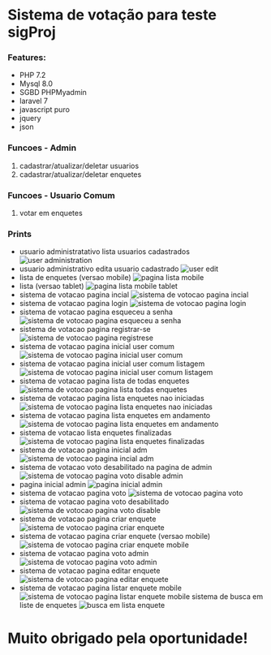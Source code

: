 # Sistema de votação para teste sigProj
### Features: 
- PHP 7.2
- Mysql 8.0
- SGBD PHPMyadmin
- laravel 7
- javascript puro
- jquery
- json

### Funcoes - Admin
1. cadastrar/atualizar/deletar usuarios
2. cadastrar/atualizar/deletar enquetes


### Funcoes - Usuario Comum
1. votar em enquetes

### Prints
- usuario administratativo lista usuarios cadastrados
![user administration](https://user-images.githubusercontent.com/41880119/93732021-f6fa5d00-fba5-11ea-8c18-0ab6c606d24a.png)
- usuario administrativo edita usuario cadastrado
![user edit](https://user-images.githubusercontent.com/41880119/93732024-f792f380-fba5-11ea-9a2b-d8a367845007.png)
- lista de enquetes (versao mobile)
![pagina lista mobile](https://user-images.githubusercontent.com/41880119/93732025-f82b8a00-fba5-11ea-8cba-0e97c0921590.png)
- lista (versao tablet)
![pagina lista mobile tablet](https://user-images.githubusercontent.com/41880119/93732026-f82b8a00-fba5-11ea-913c-c334fa20f656.png)
- sistema de votacao pagina incial
![sistema de votocao pagina incial](https://user-images.githubusercontent.com/41880119/93732027-f8c42080-fba5-11ea-8452-8fe058c26bfb.png)
- sistema de votacao pagina login
![sistema de votocao pagina login](https://user-images.githubusercontent.com/41880119/93732029-f8c42080-fba5-11ea-97e7-f00ef2a42274.png)
- sistema de votacao pagina esqueceu a senha
![sistema de votocao pagina esqueceu a senha](https://user-images.githubusercontent.com/41880119/93732030-f95cb700-fba5-11ea-872e-b8b52de53929.png)
- sistema de votacao pagina registrar-se
![sistema de votocao pagina registrese](https://user-images.githubusercontent.com/41880119/93732031-f95cb700-fba5-11ea-9c87-872c2aefcbfa.png)
- sistema de votacao pagina inicial user comum
![sistema de votocao pagina inicial user comum](https://user-images.githubusercontent.com/41880119/93732032-f9f54d80-fba5-11ea-9464-924f7df3304d.png)
- sistema de votacao pagina inicial user comum listagem
![sistema de votocao pagina inicial user comum listagem](https://user-images.githubusercontent.com/41880119/93732033-f9f54d80-fba5-11ea-911f-47b93ce213ce.png)
- sistema de votacao pagina lista de todas enquetes
![sistema de votocao pagina lista todas enquetes](https://user-images.githubusercontent.com/41880119/93732035-fa8de400-fba5-11ea-87e7-24df3e2cb602.png)
- sistema de votacao pagina lista enquetes nao iniciadas
![sistema de votocao pagina lista enquetes nao iniciadas](https://user-images.githubusercontent.com/41880119/93732037-fa8de400-fba5-11ea-9217-9dc85636c924.png)
- sistema de votacao pagina lista enquetes em andamento
![sistema de votocao pagina lista enquetes em andamento](https://user-images.githubusercontent.com/41880119/93732040-fb267a80-fba5-11ea-8359-86a977645957.png)
- sistema de votacao lista enquetes finalizadas
![sistema de votocao pagina lista enquetes finalizadas](https://user-images.githubusercontent.com/41880119/93732041-fb267a80-fba5-11ea-965e-8e8fa66959f0.png)
- sistema de votacao pagina inicial adm
![sistema de votocao pagina incial adm](https://user-images.githubusercontent.com/41880119/93732043-fbbf1100-fba5-11ea-8e90-25366713755f.png)
- sistema de votacao voto desabilitado na pagina de admin
![sistema de votocao pagina voto disable admin](https://user-images.githubusercontent.com/41880119/93732045-fbbf1100-fba5-11ea-9c5b-205c0363bd2e.png)
- pagina inicial admin
![pagina inicial admin](https://user-images.githubusercontent.com/41880119/93732046-fc57a780-fba5-11ea-870b-f952b936bdc8.png)
- sistema de votacao pagina voto 
![sistema de votocao pagina voto](https://user-images.githubusercontent.com/41880119/93732051-01b4f200-fba6-11ea-9947-ffedc1ab369f.png)
- sistema de votacao pagina voto desabilitado
![sistema de votocao pagina voto disable](https://user-images.githubusercontent.com/41880119/93732052-024d8880-fba6-11ea-80fe-340b746fb61b.png)
- sistema de votacao pagina criar enquete
![sistema de votocao pagina criar enquete](https://user-images.githubusercontent.com/41880119/93732053-02e61f00-fba6-11ea-8f3b-3e964a223187.png)
- sistema de votacao pagina criar enquete (versao mobile)
![sistema de votocao pagina criar enquete mobile](https://user-images.githubusercontent.com/41880119/93732056-02e61f00-fba6-11ea-8944-3d9f0440838f.png)
- sistema de votacao pagina voto admin
![sistema de votocao pagina voto admin](https://user-images.githubusercontent.com/41880119/93732058-037eb580-fba6-11ea-8ed8-89181b5944b5.png)
- sistema de votacao pagina editar enquete
![sistema de votocao pagina editar enquete](https://user-images.githubusercontent.com/41880119/93732059-037eb580-fba6-11ea-975d-0932c25ab3b3.png)
- sistema de votacao pagina listar enquete mobile
![sistema de votocao pagina listar enquete mobile](https://user-images.githubusercontent.com/41880119/93732060-04174c00-fba6-11ea-9828-ff5b14334a52.png)
sistema de busca em liste de enquetes
![busca em lista enquete](https://user-images.githubusercontent.com/41880119/93732061-04174c00-fba6-11ea-968e-56654a70fc0c.png)

# Muito obrigado pela oportunidade!
